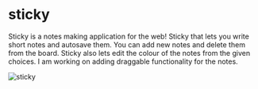 # sticky

Sticky is a notes making application for the web! 
Sticky that lets you write short notes and autosave them.
You can add new notes and delete them from the board.
Sticky also lets edit the colour of the notes from the given choices.
I am working on adding draggable functionality for the notes. 

![sticky](https://user-images.githubusercontent.com/79602168/166294289-6b3ac78c-a8f4-4218-91b1-c0901bda31de.jpg)






